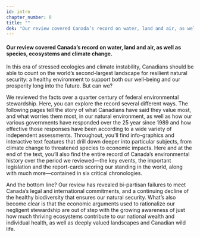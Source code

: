 ```yaml
---
id: intro 
chapter_number: 0
title: ""
dek: "Our review covered Canada’s record on water, land and air, as well as species, ecosystems and climate change."
---
```

#### Our review covered Canada’s record on water, land and air, as well as species, ecosystems and climate change.

In this era of stressed ecologies and climate instability, Canadians should be able to count on the world’s second-largest landscape for resilient natural security: a healthy environment to support both our well-being and our prosperity long into the future. But can we?
 
We reviewed the facts over a quarter century of federal environmental stewardship. Here, you can explore the record several different ways. The following pages tell the story of what Canadians have said they value most, and what worries them most, in our natural environment, as well as how our various governments have responded over the 25 year since 1989 and how effective those responses have been according to a wide variety of independent assessments. Throughout, you’ll find info-graphics and interactive text features that drill down deeper into particular subjects, from climate change to threatened species to economic impacts. Here and at the end of the text, you’ll also find the entire record of Canada’s environmental history over the period we reviewed—the key events, the important legislation and the report-cards scoring our standing in the world, along with much more—contained in six critical chronologies.
 
And the bottom line? Our review has revealed bi-partisan failures to meet Canada’s legal and international commitments, and a continuing decline of the healthy biodiversity that ensures our natural security. What’s also become clear is that the economic arguments used to rationalize our negligent stewardship are out of step with the growing awareness of just how much thriving ecosystems contribute to our national wealth and individual health, as well as deeply valued landscapes and Canadian wild life.
